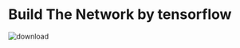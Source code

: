 # Build The Network by tensorflow
![download](https://user-images.githubusercontent.com/49983834/209655205-213c5bea-3b28-4d65-a1ae-b4832f9516d8.png)

